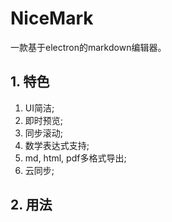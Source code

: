 # NiceMark
一款基于electron的markdown编辑器。

## 1. 特色
1. UI简洁;
2. 即时预览;
3. 同步滚动;
4. 数学表达式支持;
5. md, html, pdf多格式导出;
6. 云同步;

## 2. 用法
